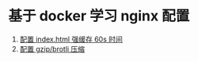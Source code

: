 # 基于 docker 学习 nginx 配置

1. [配置 index.html 强缓存 60s 时间](https://github.com/tangzhenming/DevOps/blob/main/nginx_config/cache.conf)
2. [配置 gzip/brotli 压缩]()
